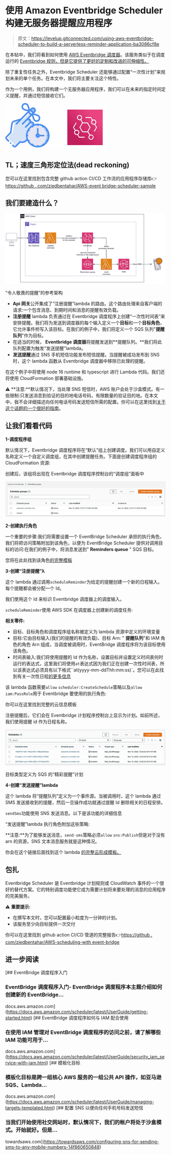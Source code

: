 # 使用 Amazon Eventbridge Scheduler 构建无服务器提醒应用程序

> 原文：<https://levelup.gitconnected.com/using-aws-eventbridge-scheduler-to-build-a-serverless-reminder-application-ba3086cf8e>

在本帖中，我们将看到如何使用 [AWS Eventbridge 调度器](https://docs.aws.amazon.com/scheduler/latest/UserGuide/what-is-scheduler.html)。该服务类似于在调度运行的 [Eventbridge 规则，但是它提供了更好的定制和改进的可伸缩性。](https://docs.aws.amazon.com/eventbridge/latest/userguide/eb-create-rule-schedule.html)

除了重复性任务之外，Eventbridge Scheduler 还能够通过配置“一次性计划”来规划未来的单个任务。在本文中，我们将主要关注这个特性。

作为一个用例，我们将构建一个无服务器应用程序，我们可以在未来的指定时间定义提醒，并通过短信接收它们。

![](img/d7c838101e022e6c52541576ac2ee711.png)

## TL；速度三角形定位法(dead reckoning)

您可以在这里找到包含完整 github action CI/CD 工作流的应用程序存储库👉[https://github . com/ziedbentahar/AWS-event bridge-scheduler-sample](https://github.com/ziedbentahar/aws-eventbridge-scheduler-sample)

## 我们要建造什么？

![](img/829cdbfab7a8b8e9d58f3682092496c2.png)

“令人敬畏的提醒”的参考架构

*   **Api 网关**公开集成了“注册提醒”lambda 的路由。这个路由处理来自客户端的请求:一个包含消息、到期时间和消息的提醒有效负载。
*   **注册提醒** lambda 负责通过在 Eventbridge 调度程序上创建“一次性时间表”来安排提醒。我们将为发送到调度器的每个输入定义一个**目标**和一个**目标角色**，它允许事件桥写入该目标。在我们的例子中，我们将定义一个 SQS 队列"**提醒队列**"作为目标。
*   在适当的时候， **Eventbridge 调度器**将提醒发送到**提醒队列。**我们将此队列配置为触发“发送提醒”lambda。
*   **发送提醒**通过 SNS 手机短信功能发布短信提醒。当提醒被成功发布到 SNS 时，这个 lambda 函数从 Eventbridge 调度器中移除已处理的提醒。

在这个例子中将使用 node 16 runtime 和 typescript 进行 Lambda 代码。我们还将使用 CloudFormation 部署基础设施。

⚠️ **注意:**默认情况下，当处理 SNS 短信时，AWS 账户会处于沙盒模式。有一些限制:只发送消息到验证的目的地电话号码，有限数量的验证目的地。在本文中，我不会详细描述向任何电话号码发送短信所需的配置。你可以在这里找到[关于这个话题的一个很好的指南](https://towardsaws.com/configuring-sns-for-sending-sms-to-any-mobile-numbers-14f860650848)。

## 让我们看看代码

**1-调度程序组**

默认情况下，Eventbridge 调度程序将在“默认”组上创建调度。我们可以用自定义名称定义一个自定义调度组，在其中创建提醒任务。下面是创建调度程序组的 CloudFormation 资源:

创建后，该组将出现在 Eventbridge 调度程序控制台的“调度组”面板中

![](img/73101bd13271c174c1cf3b9df237a46f.png)

**2-创建执行角色**

一个重要的步骤:我们将需要设置一个 EventBridge Scheduler 承担的执行角色，我们将把访问策略附加到该角色，以便为 EventBridge Scheduler 提供对调用目标的访问:在我们的例子中，将消息发送到" **Reminders queue** " SQS 目标。

您将在此处找到该角色[的完整模板](https://github.com/ziedbentahar/aws-eventbridge-scheduler-sample/blob/main/aws/cfn/components/register-reminder-lambda.yml)

**3-创建“注册提醒”λ**

这个 lambda 通过调用`scheduleReminder`为给定的提醒创建一个新的日程输入。每个提醒都会被分配一个 Id。

我们使用这个 Id 来标识 Eventbridge 调度器上的调度输入。

`scheduleReminder`使用 AWS SDK 在调度器上创建新的调度任务:

**相关零件:**

*   目标、目标角色和调度程序组名称被定义为 lambda 资源中定义的环境变量
*   目标:它由目标输入(我们的提醒的有效负载)、目标 Arn: " **提醒队列**"和 IAM 角色的角色 Arn 组成，当调度被调用时，EventBridge 调度程序将为该目标使用该角色。
*   时间表输入:我们将使用提醒的 Id 作为名称，设置目标并设置定义时间表何时运行的表达式，这里我们将使用`at`表达式因为我们正在创建一次性时间表，所以该表达式必须具有以下格式``at(yyyy-mm-ddThh:mm:ss)`。您可以在此找到有关一次性日程[的更多信息](https://docs.aws.amazon.com/scheduler/latest/UserGuide/schedule-types.html#one-time)

该 lambda 函数需要`allow` `scheduler:CreateSchedule`策略以及`allow` `iam:PassRole`用于 Eventbridge 要使用的执行角色:

你可以在这里找到完整的云信息模板

注册提醒后，它们会在 Eventbridge 计划程序控制台上显示为计划。如前所述，我们使用提醒 id 作为日程名称。

![](img/cc1ed27a8ad2256f1a3261a7b7c11baa.png)

目标类型定义为 SQS 的“精彩提醒”计划

**4-创建“发送提醒”lambda**

这个 lambda 将“提醒队列”定义为一个事件源。当被调用时，这个 lambda 通过 SMS 发送接收到的提醒，然后一旦操作成功就通过提醒 Id 删除相关的日程安排。

`sendSms`功能使用 SNS 发送消息。以下是该功能的详细信息

“发送提醒”lambda 执行角色附加这些策略:

**注意:**为了能够发送消息，`send-sms`策略必须`allow` `sns:Publish`但是对于没有 arn 的资源，SNS 文本消息服务就是这种情况。

你会在这个链接后面找到这个 lambda [的完整云形成模板。](https://github.com/ziedbentahar/aws-eventbridge-scheduler-sample/blob/main/aws/cfn/components/register-reminder-lambda.yml)

## 包扎

Eventbridge Scheduler 是 Eventbridge 计划规则或 CloudWatch 事件的一个很好的替代方案。它的特别调度功能使它成为需要计划将来要处理的消息的应用程序的完美服务。

⚠️ **重要提示:**

*   在撰写本文时，您可以配置最小粒度为一分钟的计划。
*   该服务至少向目标提供一次交付

你可以在这里找到 github action CI/CD 管道的完整报告👉[https://github . com/ziedbentahar/AWS-scheduling-with event-bridge](https://github.com/ziedbentahar/aws-eventbridge-scheduler-sample)

## 进一步阅读

 [## EventBridge 调度程序入门

### EventBridge 调度程序入门- EventBridge 调度程序本主题介绍如何创建新的 EventBridge…

docs.aws.amazon.com](https://docs.aws.amazon.com/scheduler/latest/UserGuide/getting-started.html)  [## EventBridge 调度程序如何与 IAM 配合使用

### 在使用 IAM 管理对 EventBridge 调度程序的访问之前，请了解哪些 IAM 功能可用于…

docs.aws.amazon.com](https://docs.aws.amazon.com/scheduler/latest/UserGuide/security_iam_service-with-iam.html)  [## 模板化目标

### 模板化目标是跨一组核心 AWS 服务的一组公共 API 操作，如亚马逊 SQS、Lambda…

docs.aws.amazon.com](https://docs.aws.amazon.com/scheduler/latest/UserGuide/managing-targets-templated.html) [](https://towardsaws.com/configuring-sns-for-sending-sms-to-any-mobile-numbers-14f860650848) [## 配置 SNS 以便向任何手机号码发送短信

### 当我们开始使用社交网站时，默认情况下，我们的帐户将处于沙盒模式。开始就好。但是…

towardsaws.com](https://towardsaws.com/configuring-sns-for-sending-sms-to-any-mobile-numbers-14f860650848)